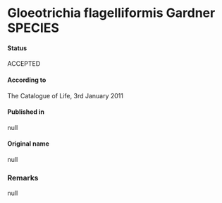 Gloeotrichia flagelliformis Gardner SPECIES
=======

#### Status
ACCEPTED

#### According to
The Catalogue of Life, 3rd January 2011

#### Published in
null

#### Original name
null

### Remarks
null